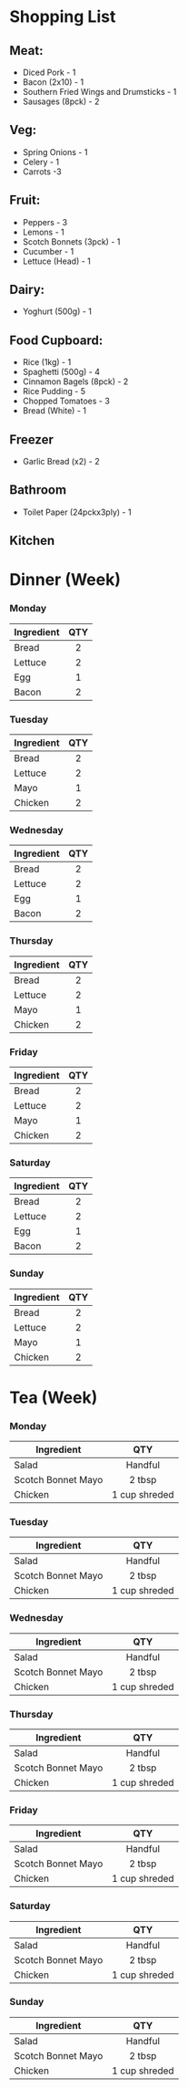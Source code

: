 # Shopping List


## Meat:
- Diced Pork - 1
- Bacon (2x10) - 1
- Southern Fried Wings and Drumsticks - 1
- Sausages (8pck) - 2

## Veg:
- Spring Onions - 1
- Celery - 1
- Carrots -3 

## Fruit:
- Peppers - 3
- Lemons - 1
- Scotch Bonnets (3pck) - 1
- Cucumber - 1
- Lettuce (Head) - 1

## Dairy:
- Yoghurt (500g) - 1

## Food Cupboard:
- Rice (1kg) - 1
- Spaghetti (500g) - 4
- Cinnamon Bagels (8pck) - 2
- Rice Pudding - 5
- Chopped Tomatoes - 3
- Bread  (White) - 1 


## Freezer
- Garlic Bread (x2) - 2

## Bathroom
- Toilet Paper (24pckx3ply) - 1

## Kitchen


# Dinner (Week)

### Monday
|Ingredient|QTY|
|-|:-:|
|Bread|2|
|Lettuce|2|
|Egg|1|
|Bacon|2|

### Tuesday
|Ingredient|QTY|
|-|:-:|
|Bread|2|
|Lettuce|2|
|Mayo|1|
|Chicken|2|

### Wednesday
|Ingredient|QTY|
|-|:-:|
|Bread|2|
|Lettuce|2|
|Egg|1|
|Bacon|2|

### Thursday
|Ingredient|QTY|
|-|:-:|
|Bread|2|
|Lettuce|2|
|Mayo|1|
|Chicken|2|

### Friday
|Ingredient|QTY|
|-|:-:|
|Bread|2|
|Lettuce|2|
|Mayo|1|
|Chicken|2|

### Saturday
|Ingredient|QTY|
|-|:-:|
|Bread|2|
|Lettuce|2|
|Egg|1|
|Bacon|2|

### Sunday
|Ingredient|QTY|
|-|:-:|
|Bread|2|
|Lettuce|2|
|Mayo|1|
|Chicken|2|


# Tea (Week)

### Monday
|Ingredient|QTY|
|-|:-:|
|Salad|Handful|
|Scotch Bonnet Mayo|2 tbsp|
|Chicken|1 cup shreded|

### Tuesday
|Ingredient|QTY|
|-|:-:|
|Salad|Handful|
|Scotch Bonnet Mayo|2 tbsp|
|Chicken|1 cup shreded|

### Wednesday
|Ingredient|QTY|
|-|:-:|
|Salad|Handful|
|Scotch Bonnet Mayo|2 tbsp|
|Chicken|1 cup shreded|

### Thursday
|Ingredient|QTY|
|-|:-:|
|Salad|Handful|
|Scotch Bonnet Mayo|2 tbsp|
|Chicken|1 cup shreded|

### Friday
|Ingredient|QTY|
|-|:-:|
|Salad|Handful|
|Scotch Bonnet Mayo|2 tbsp|
|Chicken|1 cup shreded|

### Saturday
|Ingredient|QTY|
|-|:-:|
|Salad|Handful|
|Scotch Bonnet Mayo|2 tbsp|
|Chicken|1 cup shreded|

### Sunday
|Ingredient|QTY|
|-|:-:|
|Salad|Handful|
|Scotch Bonnet Mayo|2 tbsp|
|Chicken|1 cup shreded|


